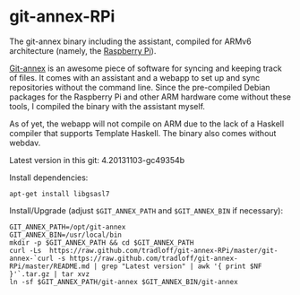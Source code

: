 git-annex-RPi
=============

The git-annex binary including the assistant, compiled for ARMv6 
architecture (namely, the [Raspberry Pi](http://www.raspberrypi.org/)). 

[Git-annex](http://git-annex.branchable.com/) is an awesome piece of 
software for syncing and keeping track of files. It comes with an assistant 
and a webapp to set up and sync repositories without the command line. Since 
the pre-compiled Debian packages for the Raspberry Pi and other ARM hardware 
come without these tools, I compiled the binary with the assistant myself. 

As of yet, the webapp will not compile on ARM due to the lack of a Haskell 
compiler that supports Template Haskell. The binary also comes without 
webdav. 

Latest version in this git: 4.20131103-gc49354b

Install dependencies:

    apt-get install libgsasl7

Install/Upgrade (adjust `$GIT_ANNEX_PATH` and `$GIT_ANNEX_BIN` if necessary):

    GIT_ANNEX_PATH=/opt/git-annex
    GIT_ANNEX_BIN=/usr/local/bin
    mkdir -p $GIT_ANNEX_PATH && cd $GIT_ANNEX_PATH
    curl -Ls  https://raw.github.com/tradloff/git-annex-RPi/master/git-annex-`curl -s https://raw.github.com/tradloff/git-annex-RPi/master/README.md | grep "Latest version" | awk '{ print $NF }'`.tar.gz | tar xvz
    ln -sf $GIT_ANNEX_PATH/git-annex $GIT_ANNEX_BIN/git-annex

